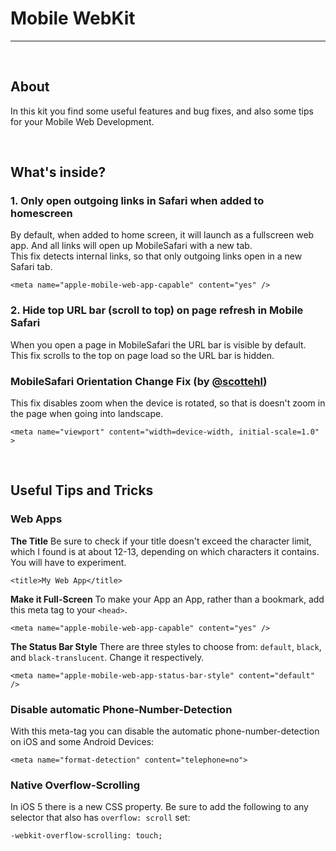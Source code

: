 # Mobile WebKit

---------------

<br />


## About

In this kit you find some useful features and bug fixes, and also some tips for your Mobile Web Development.


<br />

## What's inside?

### 1. Only open outgoing links in Safari when added to homescreen
By default, when added to home screen, it will launch as a fullscreen web app. And all links will open up MobileSafari with a new tab.  
This fix detects internal links, so that only outgoing links open in a new Safari tab.  

    <meta name="apple-mobile-web-app-capable" content="yes" />

### 2. Hide top URL bar (scroll to top) on page refresh in Mobile Safari  
When you open a page in MobileSafari the URL bar is visible by default.  
This fix scrolls to the top on page load so the URL bar is hidden.  

### MobileSafari Orientation Change Fix (by [@scottehl](https://github.com/scottjehl/iOS-Orientationchange-Fix))  
This fix disables zoom when the device is rotated, so that is doesn't zoom in the page when going into landscape.  

    <meta name="viewport" content="width=device-width, initial-scale=1.0" >
    
    
<br />

## Useful Tips and Tricks

### Web Apps

**The Title**
Be sure to check if your title doesn't exceed the character limit, which I found is at about 12-13, depending on which characters it contains. You will have to experiment.

    <title>My Web App</title>

**Make it Full-Screen**
To make your App an App, rather than a bookmark, add this meta tag to your `<head>`.

    <meta name="apple-mobile-web-app-capable" content="yes" />

**The Status Bar Style**
There are three styles to choose from: `default`, `black`, and `black-translucent`. Change it respectively.

    <meta name="apple-mobile-web-app-status-bar-style" content="default" />  




### Disable automatic Phone-Number-Detection

With this meta-tag you can disable the automatic phone-number-detection on iOS and some Android Devices:
  
    <meta name="format-detection" content="telephone=no">

### Native Overflow-Scrolling

In iOS 5 there is a new CSS property. Be sure to add the following to any selector that also has `overflow: scroll` set:

    -webkit-overflow-scrolling: touch;



